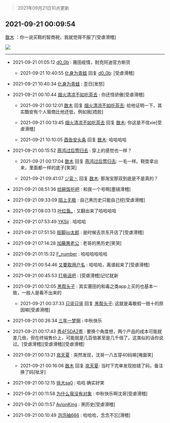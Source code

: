 > 2021年09月21日10点更新
<link rel="stylesheet" href="https://cdn.jsdelivr.net/gh/taotie6/sampleJSON@main/css/photo_show.css">
<meta name="referrer" content="no-referrer" />


 ## 2021-09-21 00:09:54 

 [㪚木](https://www.coolapk.com/feed/30138966?shareKey=ZWU5ZjJlYzA4ZDI5NjE0OGJmNGQ~) ：你一说买鞋的智商税，我就觉得不服了[受虐滑稽] 

<div class="album">
<img class="img-item" src="http://image.coolapk.com/feed/2021/0921/00/1081091_cec3374d_4193_3085@1080x2621.png" />
</div>

 ------- 

- 2021-09-21 01:05:12 [d0_0b](uid=466123) : 莆田疫情，耐克阿迪官方断货 

    - 2021-09-21 10:40:55 [化身为青蛙](uid=1209189) 回复 [d0_0b](uid=466123): [受虐滑稽] 

- 2021-09-21 10:40:34 [化身为青蛙](uid=1209189) : 歪日[发怒] 

- 2021-09-21 00:10:44 [烟火清凉不如吃茶去](uid=4279524) : 你还怪骄傲[受虐滑稽] 

    - 2021-09-21 00:12:01 [㪚木](uid=1081091) 回复 [烟火清凉不如吃茶去](uid=4279524): 给他证明一下，其实酷安有个人智商比他还低，例如我[捂脸] 

    - 2021-09-21 00:13:45 [烟火清凉不如吃茶去](uid=4279524) 回复 [㪚木](uid=1081091): 你这是不信xie[受虐滑稽] 

    - 2021-09-21 10:10:05 [酉告安头条](uid=973354) 回复 [㪚木](uid=1081091): 哈哈哈哈 

- 2021-09-21 00:15:52 [燕鸿过后莺归去](uid=1329887) : 穿上的感觉也一样？ 

    - 2021-09-21 00:17:04 [㪚木](uid=1081091) 回复 [燕鸿过后莺归去](uid=1329887): 一毛一样。鞋垫拿出来，里面都一样的底子[笑哭] 

    - 2021-09-21 09:41:07 [ジ衮丶](uid=494451) 回复 [㪚木](uid=1081091): 那淘宝那双到底是不是真的？ 

- 2021-09-21 08:51:36 [给碗饭吃吧](uid=696402) : 和我一个号啊[墨镜滑稽] 

- 2021-09-21 09:33:09 [陌上无极](uid=1205770) : 自己黑历史只能自己挖[受虐滑稽] 

- 2021-09-21 08:03:13 [叶红鱼_](uid=728808) : 又翻出来了哈哈哈哈 

- 2021-09-21 07:53:49 [YKSii](uid=2291498) : 哈哈哈 

- 2021-09-21 07:51:50 [抠脚jio太郎](uid=3743725) : 是时候去京东开店了[受虐滑稽] 

- 2021-09-21 07:14:28 [加藤惠老公](uid=1266680) : 老哥的黑历史[笑哭] 

- 2021-09-21 01:15:32 [F_number](uid=3294719) : 哈哈哈哈哈哈 

- 2021-09-21 00:54:46 [又要取用户名](uid=4165690) : 哈哈哈，离谱起来了[受虐滑稽] 

- 2021-09-21 00:45:53 [打电话吧](uid=1906112) : [受虐滑稽]记忆犹新 

- 2021-09-21 00:12:05 [黑帮头子](uid=2838832) : 其实莆田的和毒之类app上买的也基本一致，一般人是看不出来的 

    - 2021-09-21 00:37:33 [只竖只竖](uid=4291126) 回复 [黑帮头子](uid=2838832): 这就是毒敢假一赔十的原因嘛[受虐滑稽] 

- 2021-09-21 00:26:34 [三年一梦啊](uid=1706749) : 中秋快乐 

- 2021-09-21 00:17:43 [粤4F5DA2粤](uid=983185) : 要换个角度想，两个产品的成本可能就差几倍，但在终端售价上，可能就是几百倍甚至是几千倍了。这类似的话你说过。[受虐滑稽][受虐滑稽][受虐滑稽] 

- 2021-09-21 00:13:21 [岚天夏](uid=1974131) : 突然发现，沈哥一八五穿40码嘛[掩面笑] 

    - 2021-09-21 00:16:06 [㪚木](uid=1081091) 回复 [岚天夏](uid=1974131): 当时下完单发现拍错了码，备注换了码[呲牙] 

- 2021-09-21 00:12:15 [徐大sa0](uid=1870200) : 哈哈  确实好笑 

- 2021-09-21 00:11:58 [为什么我没有对象](uid=2236988) : 中秋快乐啊沈哥[受虐滑稽] 

- 2021-09-21 00:11:57 [AvlonKing](uid=964891) : 黑历史[受虐滑稽] 

- 2021-09-21 00:10:49 [泡泡袖666](uid=2844894) : 哈哈哈，念念不忘[滑稽] 

